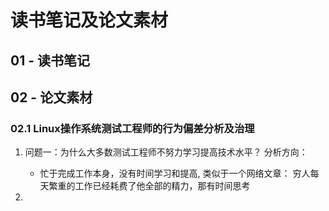 # 读书笔记及论文素材

## 01 - 读书笔记


## 02 - 论文素材

### 02.1 Linux操作系统测试工程师的行为偏差分析及治理

1. 问题一：为什么大多数测试工程师不努力学习提高技术水平？
   分析方向：
   * 忙于完成工作本身，没有时间学习和提高, 类似于一个网络文章：
     穷人每天繁重的工作已经耗费了他全部的精力，那有时间思考

2. 
